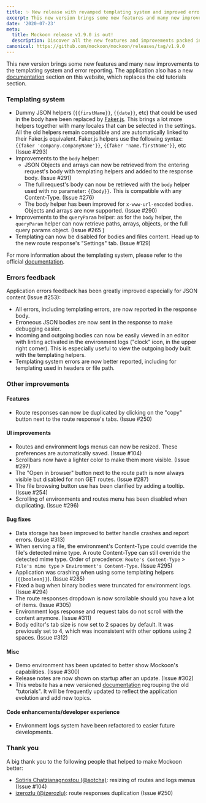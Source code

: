 ```yaml
---
title: ✨ New release with revamped templating system and improved error reporting
excerpt: This new version brings some new features and many new improvements to the templating system and error reporting. The application also has a new documentation section on this website...
date: '2020-07-23'
meta:
  title: Mockoon release v1.9.0 is out!
  description: Discover all the new features and improvements packed in this release. Revamped templating system, improved error reporting and more.
canonical: https://github.com/mockoon/mockoon/releases/tag/v1.9.0
---
```


This new version brings some new features and many new improvements to the templating system and error reporting. The application also has a new [documentation](https://mockoon.com/docs/latest) section on this website, which replaces the old tutorials section. 

### Templating system

- Dummy JSON helpers (`{{firstName}}`, `{{date}}`, etc) that could be used in the body have been replaced by [Faker.js](https://github.com/Marak/faker.js). This brings a lot more helpers together with many locales that can be selected in the settings. All the old helpers remain compatible and are automatically linked to their Faker.js equivalent. Faker.js helpers use the following syntax: `{{faker 'company.companyName'}}`, `{{faker 'name.firstName'}}`, etc (Issue #293)
- Improvements to the `body` helper:
  - JSON Objects and arrays can now be retrieved from the entering request's body with templating helpers and added to the response body. (Issue #291)
  - The full request's body can now be retrieved with the `body` helper used with no parameter: `{{body}}`. This is compatible with any Content-Type. (Issue #276)
  - The body helper has been improved for `x-www-url-encoded` bodies. Objects and arrays are now supported. (Issue #290)
- Improvements to the `queryParam` helper: as for the `body` helper, the `queryParam` helper can now retrieve paths, arrays, objects, or the full query params object. (Issue #265 )
- Templating can now be disabled for bodies and files content. Head up to the new route response's "Settings" tab. (Issue #129)

For more information about the templating system, please refer to the official [documentation](https://mockoon.com/docs/latest/templating).

### Errors feedback

Application errors feedback has been greatly improved especially for JSON content (Issue #253):
  - All errors, including templating errors, are now reported in the response body.
  - Erroneous JSON bodies are now sent in the response to make debugging easier.
  - Incoming and outgoing bodies can now be easily viewed in an editor with linting activated in the environment logs ("clock" icon, in the upper right corner). This is especially useful to view the outgoing body built with the templating helpers.
  - Templating system errors are now better reported, including for templating used in headers or file path.

### Other improvements

#### Features 

- Route responses can now be duplicated by clicking on the "copy" button next to the route response's tabs. (Issue #250)

#### UI improvements

- Routes and environment logs menus can now be resized. These preferences are automatically saved. (Issue #104)
- Scrollbars now have a lighter color to make them more visible. (Issue #297)
- The "Open in browser" button next to the route path is now always visible but disabled for non GET routes. (Issue #287)
- The file browsing button use has been clarified by adding a tooltip. (Issue #254)
- Scrolling of environments and routes menu has been disabled when duplicating. (Issue #296)

#### Bug fixes

- Data storage has been improved to better handle crashes and report errors. (Issue #313)
- When serving a file, the environment's Content-Type could override the file's detected mime type. A route Content-Type can still override the detected mime type. Order of precedence: `Route's Content-Type` > `File's mime type` > `Environment's Content-Type`. (Issue #295)
- Application was crashing when using some templating helpers (`{{boolean}}`). (Issue #285)
- Fixed a bug when binary bodies were truncated for environment logs. (Issue #294)
- The route responses dropdown is now scrollable should you have a lot of items. (Issue #305)
- Environment logs response and request tabs do not scroll with the content anymore. (Issue #311)
- Body editor's tab size is now set to 2 spaces by default. It was previously set to 4, which was inconsistent with other options using 2 spaces. (Issue #312)

#### Misc

- Demo environment has been updated to better show Mockoon's capabilities. (Issue #300)
- Release notes are now shown on startup after an update. (Issue #302)
- This website has a new versioned [documentation](https://mockoon.com/docs/latest) regrouping the old "tutorials". It will be frequently updated to reflect the application evolution and add new topics.

#### Code enhancements/developer experience

- Environment logs system have been refactored to easier future developments.

### Thank you

A big thank you to the following people that helped to make Mockoon better:

- [Sotiris Chatzianagnostou (@sotcha)](https://github.com/sotcha): resizing of routes and logs menus (Issue #104)
- [izerozlu (@izerozlu)](https://github.com/izerozlu): route responses duplication (Issue #250)
